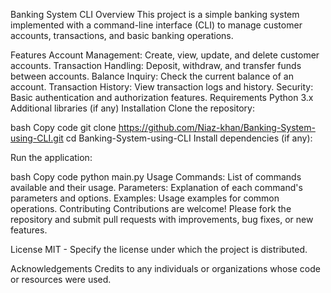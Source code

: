 Banking System CLI
Overview
This project is a simple banking system implemented with a command-line interface (CLI) to manage customer accounts, transactions, and basic banking operations.

Features
Account Management: Create, view, update, and delete customer accounts.
Transaction Handling: Deposit, withdraw, and transfer funds between accounts.
Balance Inquiry: Check the current balance of an account.
Transaction History: View transaction logs and history.
Security: Basic authentication and authorization features.
Requirements
Python 3.x
Additional libraries (if any)
Installation
Clone the repository:

bash
Copy code
git clone https://github.com/Niaz-khan/Banking-System-using-CLI.git
cd Banking-System-using-CLI
Install dependencies (if any):

Run the application:

bash
Copy code
python main.py
Usage
Commands: List of commands available and their usage.
Parameters: Explanation of each command's parameters and options.
Examples: Usage examples for common operations.
Contributing
Contributions are welcome! Please fork the repository and submit pull requests with improvements, bug fixes, or new features.

License
MIT - Specify the license under which the project is distributed.

Acknowledgements
Credits to any individuals or organizations whose code or resources were used.
